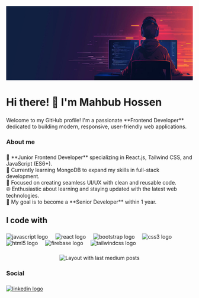 <div align="center">
  <img height="200" src="https://raw.githubusercontent.com/mahbubHossen-dev/mahbubHossen-dev/refs/heads/main/360_F_886495498_14NHE9pzw6B7SGoU5Sxb4leA8gpXYDpz.jpg"  />
</div>

###

<h1 align="left">Hi there! 👋 I'm Mahbub Hossen</h1>

###

<p align="left">Welcome to my GitHub profile! I'm a passionate **Frontend Developer** dedicated to building modern, responsive, user-friendly web applications.</p>

###

<h3 align="left">About me</h3>

###

<p align="left">🚀 **Junior Frontend Developer** specializing in React.js, Tailwind CSS, and JavaScript (ES6+).<br>🌱 Currently learning MongoDB to expand my skills in full-stack development.<br>🎨 Focused on creating seamless UI/UX with clean and reusable code.<br>🌐 Enthusiastic about learning and staying updated with the latest web technologies.<br>🎯 My goal is to become a **Senior Developer** within 1 year.</p>

###

<h2 align="left">I code with</h2>

###

<div align="left">
  <img src="https://cdn.jsdelivr.net/gh/devicons/devicon/icons/javascript/javascript-original.svg" height="40" alt="javascript logo"  />
  <img width="12" />
  <img src="https://cdn.jsdelivr.net/gh/devicons/devicon/icons/react/react-original.svg" height="40" alt="react logo"  />
  <img width="12" />
  <img src="https://cdn.jsdelivr.net/gh/devicons/devicon/icons/bootstrap/bootstrap-original.svg" height="40" alt="bootstrap logo"  />
  <img width="12" />
  <img src="https://cdn.jsdelivr.net/gh/devicons/devicon/icons/css3/css3-original.svg" height="40" alt="css3 logo"  />
  <img width="12" />
  <img src="https://cdn.jsdelivr.net/gh/devicons/devicon/icons/html5/html5-original.svg" height="40" alt="html5 logo"  />
  <img width="12" />
  <img src="https://cdn.jsdelivr.net/gh/devicons/devicon/icons/firebase/firebase-plain.svg" height="40" alt="firebase logo"  />
  <img width="12" />
  <img src="https://cdn.jsdelivr.net/gh/devicons/devicon/icons/tailwindcss/tailwindcss-original-wordmark.svg" height="40" alt="tailwindcss logo"  />
</div>

###

<div align="center">
  <img src="https://github-read-medium-git-main.pahlevikun.vercel.app/latest?limit=4" alt="Layout with last medium posts"  />
</div>

###

<h3 align="left">Social</h3>

###

<div align="left">
  <a href="https://www.linkedin.com/in/mahbub-hossen-6b0136335/" target="_blank">
    <img src="https://raw.githubusercontent.com/maurodesouza/profile-readme-generator/master/src/assets/icons/social/linkedin/default.svg" width="52" height="40" alt="linkedin logo"  />
  </a>
</div>

###
